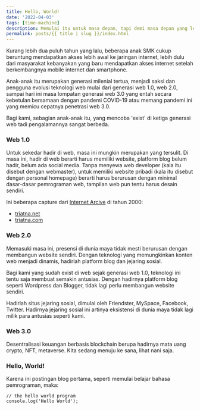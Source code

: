 ```yaml
---
title: Hello, World!
date: '2022-04-03'
tags: [time-machine]
description: Memulai itu untuk masa depan, tapi demi masa depan yang lebih baik kita harus belajar dari masa lalu.
permalink: posts/{{ title | slug }}/index.html
---
```


Kurang lebih dua puluh tahun yang lalu, beberapa anak SMK cukup beruntung mendapatkan akses lebih awal ke jaringan internet, lebih dulu dari masyarakat kebanyakan yang baru mendapatkan akses internet setelah berkembangnya mobile internet dan smartphone.

Anak-anak itu merupakan generasi milenial tertua, menjadi saksi dan pengguna evolusi teknologi web mulai dari generasi web 1.0, web 2.0, sampai hari ini masa lompatan generasi web 3.0 yang entah secara kebetulan bersamaan dengan pandemi COVID-19 atau memang pandemi ini yang memicu cepatnya penetrasi web 3.0.

Bagi kami, sebagian anak-anak itu, yang mencoba 'exist' di ketiga generasi web tadi pengalamannya sangat berbeda. 

### Web 1.0

Untuk sekedar hadir di web, masa ini mungkin merupakan yang tersulit. Di masa ini, hadir di web berarti harus memiliki website, platform blog belum hadir, belum ada social media. Tanpa menyewa web developer (kala itu disebut dengan webmaster), untuk memiliki website pribadi (kala itu disebut dengan personal homepage) berarti harus berurusan dengan minimal dasar-dasar pemrograman web, tampilan web pun tentu harus desain sendiri.

Ini beberapa capture dari [Internet Arcive](http://web.archive.org) di tahun 2000:
- [triatna.net](http://web.archive.org/web/20010330053155/http://triatna.net/)
- [triatna.com](http://web.archive.org/web/20010721043506if_/http://www.triatna.com:80/)

### Web 2.0

Memasuki masa ini, presensi di dunia maya tidak mesti berurusan dengan membangun website sendiri. Dengan teknologi yang memungkinkan konten web menjadi dinamis, hadirlah platform blog dan jejaring sosial.

Bagi kami yang sudah exist di web sejak generasi web 1.0, teknologi ini tentu saja membuat semakin antusias. Dengan hadirnya platform blog seperti Wordpress dan Blogger, tidak lagi perlu membangun website sendiri.

Hadirlah situs jejaring sosial, dimulai oleh Friendster, MySpace, Facebook, Twitter. Hadirnya jejaring sosial ini artinya eksistensi di dunia maya tidak lagi milik para antusias seperti kami. 

### Web 3.0

Desentralisasi keuangan berbasis blockchain berupa hadirnya mata uang crypto, NFT, metaverse. Kita sedang menuju ke sana, lihat nani saja.

### Hello, World!

Karena ini postingan blog pertama, seperti memulai belajar bahasa pemrograman, maka:
```
// the hello world program
console.log('Hello World');
```